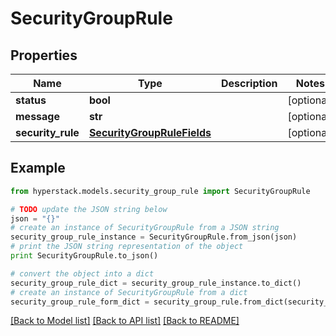 # SecurityGroupRule


## Properties

Name | Type | Description | Notes
------------ | ------------- | ------------- | -------------
**status** | **bool** |  | [optional] 
**message** | **str** |  | [optional] 
**security_rule** | [**SecurityGroupRuleFields**](SecurityGroupRuleFields.md) |  | [optional] 

## Example

```python
from hyperstack.models.security_group_rule import SecurityGroupRule

# TODO update the JSON string below
json = "{}"
# create an instance of SecurityGroupRule from a JSON string
security_group_rule_instance = SecurityGroupRule.from_json(json)
# print the JSON string representation of the object
print SecurityGroupRule.to_json()

# convert the object into a dict
security_group_rule_dict = security_group_rule_instance.to_dict()
# create an instance of SecurityGroupRule from a dict
security_group_rule_form_dict = security_group_rule.from_dict(security_group_rule_dict)
```
[[Back to Model list]](../README.md#documentation-for-models) [[Back to API list]](../README.md#documentation-for-api-endpoints) [[Back to README]](../README.md)


